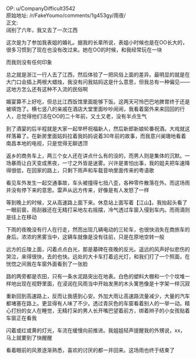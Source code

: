 
OP: u/CompanyDifficult3542  
原始地址: /r/FakeYoumo/comments/1g453gy/雨夜/  
正文:  
阔别了六年，我又去了一次江西

这次是为了参加我表姐的婚礼。据我的长辈所说，表姐小时候也是在OO长大的，很多习惯到了现在也没有改过来。她在OO的时候，和我经常玩在一块

而我则没有任何印象

总之就是浙江一行人去了江西，然后体验了一把风俗上面的差异。最明显的就是在大门口会插上两根大蜡烛，我没有问我姑妈这是什么意思，但我总有一种偏见——这地方怎么还有这种不入流的民俗啊

婚宴算不上好吃，但总比江西饭馆里面能够下饭。这两天可怜巴巴地脾胃终于还是被填饱了。横七竖八的亲戚在酒店大堂里面吵吵闹闹，我看着窗外来来回回的行人，总觉得他们活在OO的二十年前，又土又老，没有半点生气

到了酒宴的后半程就是大家一起举杯祝福新人，然后新郎新娘轮番祝酒。大戏就这样落幕了。在新房里面姑妈拉着我妈妈说着30年前的故事，而我意兴阑珊地看着南昌本地的电视，只是觉得无聊透顶

返乡的商务车上，两三个女人还在讲点什么有的没的，而男人则是集体的沉默。一场暴雨让白天变成黑夜，一寸之外皆是迷雾。兴许是害怕出事，我的姐夫把车速降得很低，在回家的路上，只剩下雨声和车载音响里面传来的粤语歌

看见车外发生一起交通事故，车头被撞得七扭八歪，各种零件散落在外。而这场雨并没有停下来的意思。雷声从远方传来，好像是有人发怒了一样

等到晚上的时候，又从高速路上面下来。休息站上面写着【江山】。我抬起头看了一眼前窗，雨刮器还在无精打采地左右摇摆，冷气透过车窗入侵到车内。而雨滴则是往上在移动

下雨的夜晚没有行人在行走，然而出现几辆电动的三轮车，也很快消失在商旅车的身后。浓浓的黑雾当中，这辆车就像是没有往前，只是在原地空转一般

远方的丘陵上面，闪着点点白光，那是墓碑在夜晚的反光。遥远的风声好似悲伤的哭泣，来得很快，去的也快。远处的大卡车打着远光灯，和我们打了一个照面，在恍惚之间我在车窗外面看到了一张脸

路的两旁都是农田，只有一条水泥路突出在地表。白色的塑料大棚和一个个坟堆一样地出现在视野里面，在浸润在风雨当中开始发黑的木头篱笆像是十字架一样沉寂

重新回到高速路上，反而让我感到心安。外加大雨让高速路流量减少，大量的汽车都堵塞在路上。更显得有人味了不少。透过青灰色的车窗看着别人的一举一动。精心打扮的女人在睡觉，无精打采的男人长开嘴巴望着前方，绑着辫子的小女孩贴着车窗正在看我

闪着或红或黄的灯光，车流在缓慢向前推进。我姐姐轻声提醒我的外甥说，xx，马上就要到了快醒醒

看着眼前的风景逐渐熟悉，喜欢的讨厌的都一并回来。这场雨也终于结束了



